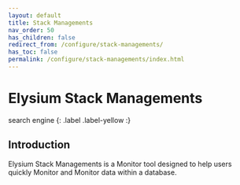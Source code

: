 ```yaml
---
layout: default
title: Stack Managements
nav_order: 50
has_children: false
redirect_from: /configure/stack-managements/
has_toc: false
permalink: /configure/stack-managements/index.html
---
```


# Elysium Stack Managements
search engine
{: .label .label-yellow :}

## Introduction

Elysium Stack Managements is a Monitor tool designed to help users quickly Monitor and Monitor data within a database. 